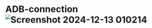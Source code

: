 # ADB-connection![Screenshot 2024-12-13 010214](https://github.com/user-attachments/assets/7f94afc1-d6ea-4f38-b742-7a38f29820a1)
